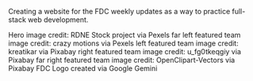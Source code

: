 Creating a website for the FDC weekly updates as a way to practice full-stack web development.

Hero image credit: RDNE Stock project via Pexels
far left featured team image credit: crazy motions via Pexels
left featured team image credit: kreatikar via Pixabay
right featured team image credit: u_fg0tkeqgiy via Pixabay
far right featured team image credit: OpenClipart-Vectors via Pixabay
FDC Logo created via Google Gemini